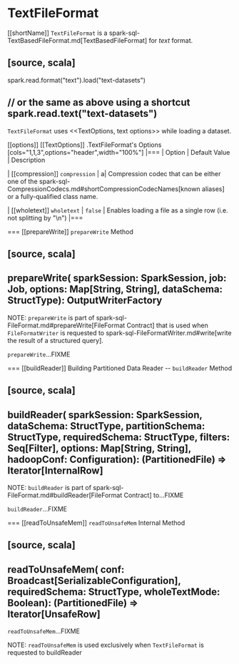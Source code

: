 # TextFileFormat

[[shortName]]
`TextFileFormat` is a spark-sql-TextBasedFileFormat.md[TextBasedFileFormat] for *text* format.

[source, scala]
----
spark.read.format("text").load("text-datasets")

// or the same as above using a shortcut
spark.read.text("text-datasets")
----

`TextFileFormat` uses <<TextOptions, text options>> while loading a dataset.

[[options]]
[[TextOptions]]
.TextFileFormat's Options
[cols="1,1,3",options="header",width="100%"]
|===
| Option
| Default Value
| Description

| [[compression]] `compression`
|
a| Compression codec that can be either one of the spark-sql-CompressionCodecs.md#shortCompressionCodecNames[known aliases] or a fully-qualified class name.

| [[wholetext]] `wholetext`
| `false`
| Enables loading a file as a single row (i.e. not splitting by "\n")
|===

=== [[prepareWrite]] `prepareWrite` Method

[source, scala]
----
prepareWrite(
  sparkSession: SparkSession,
  job: Job,
  options: Map[String, String],
  dataSchema: StructType): OutputWriterFactory
----

NOTE: `prepareWrite` is part of spark-sql-FileFormat.md#prepareWrite[FileFormat Contract] that is used when `FileFormatWriter` is requested to spark-sql-FileFormatWriter.md#write[write the result of a structured query].

`prepareWrite`...FIXME

=== [[buildReader]] Building Partitioned Data Reader -- `buildReader` Method

[source, scala]
----
buildReader(
  sparkSession: SparkSession,
  dataSchema: StructType,
  partitionSchema: StructType,
  requiredSchema: StructType,
  filters: Seq[Filter],
  options: Map[String, String],
  hadoopConf: Configuration): (PartitionedFile) => Iterator[InternalRow]
----

NOTE: `buildReader` is part of spark-sql-FileFormat.md#buildReader[FileFormat Contract] to...FIXME

`buildReader`...FIXME

=== [[readToUnsafeMem]] `readToUnsafeMem` Internal Method

[source, scala]
----
readToUnsafeMem(
  conf: Broadcast[SerializableConfiguration],
  requiredSchema: StructType,
  wholeTextMode: Boolean): (PartitionedFile) => Iterator[UnsafeRow]
----

`readToUnsafeMem`...FIXME

NOTE: `readToUnsafeMem` is used exclusively when `TextFileFormat` is requested to buildReader
